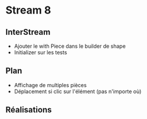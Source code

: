 # Stream 8

## InterStream
* Ajouter le with Piece dans le builder de shape
* Initializer sur les tests

## Plan
* Affichage de multiples pièces
* Déplacement si clic sur l'élément (pas n'importe où)

## Réalisations

